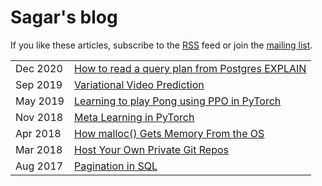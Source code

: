 # Sagar's blog

If you like these articles, subscribe to the [RSS](/blog/atom.xml) feed or
join the <a href="http://eepurl.com/doq18z" rel="nofollow" target="_blank">mailing list</a>.

|          |                                                                                   |
|----------|-----------------------------------------------------------------------------------|
| Dec 2020 | [How to read a query plan from Postgres EXPLAIN](/blog/how-to-read-postgres-explain/) |
| Sep 2019 | [Variational Video Prediction](/blog/variational-video-prediction/) |
| May 2019 | [Learning to play Pong using PPO in PyTorch](/blog/pong-ppo/) |
| Nov 2018 | [Meta Learning in PyTorch](/blog/meta-learning-in-pytorch/) |
| Apr 2018 | [How malloc() Gets Memory From the OS](/blog/how-malloc-gets-memory-from-os/) |
| Mar 2018 | [Host Your Own Private Git Repos](/blog/host-your-own-private-git-repos/) |
| Aug 2017 | [Pagination in SQL](/blog/sql-pagination/) |

